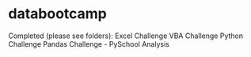 # databootcamp

Completed (please see folders): 
Excel Challenge
VBA Challenge 
Python Challenge 
Pandas Challenge - PySchool Analysis 
